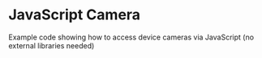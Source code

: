 # JavaScript Camera

Example code showing how to access device cameras via JavaScript (no external libraries needed)
